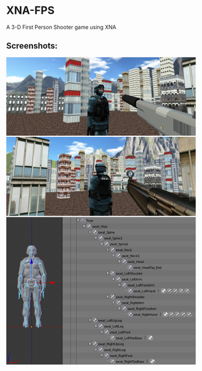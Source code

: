 XNA-FPS
=======

A 3-D First Person Shooter game using XNA

Screenshots:
------------
![Screenshot1](Screenshots/1.jpg)
![Screenshot2](Screenshots/2.jpg)
![Screenshot3](Screenshots/3.png)
